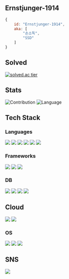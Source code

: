 ## Ernstjunger-1914
```js
{
	id: "Ernstjunger-1914",
	aka: [
		"손소독",
		"SSD"
	]
}
```

## Solved
<span>[![solved.ac tier](http://mazassumnida.wtf/api/v2/generate_badge?boj=notfound404)](https://solved.ac/notfound404)</span>   

## Stats
<span>![Contribution](https://github-readme-stats.vercel.app/api?username=Ernstjunger-1914&count_private=true&show_icons=true&theme=algolia&include_all_commits=true&count_private=true)</span>
<span>![Language](https://github-readme-stats.vercel.app/api/top-langs/?username=Ernstjunger-1914&theme=algolia&layout=compact&hide=&count_private=true&show_icons=true)</span>

## Tech Stack

### Languages
<span><img src="https://img.shields.io/badge/C-A8B9CC?style=flat-square&logo=C&logoColor=white"></a></span>
<span><img src="https://img.shields.io/badge/C++-00599C?style=flat-square&logo=C%2B%2B&logoColor=white"></a></span>
<span><img src="https://img.shields.io/badge/Java-007396?style=flat-square&logo=Java&logoColor=white"></a></span>
<span><img src="https://img.shields.io/badge/Javascript-F7DF1E?style=flat-square&logo=javascript&logoColor=white"></span>
<span><a href="https://kotlinlang.org/" target="_blank"><img src="https://img.shields.io/badge/kotlin-7F52FF?style=flat-square&logo=kotlin&logoColor=white"></a></span>
<span><img src="https://img.shields.io/badge/Python-3776AB?style=flat-square&logo=Python&logoColor=white"></a></span>

### Frameworks
<span><img src="https://img.shields.io/badge/Express-000000?logo=Express&logoColor=white"></span>
<span><img src="https://img.shields.io/badge/React-61DAFB?logo=react&logoColor=white"></span>
<span><img src="https://img.shields.io/badge/SpringBoot-6DB33F?style=flat-square&logo=Spring&logoColor=white"></span>

### DB
<span><img src="https://img.shields.io/badge/MongoDB-47A248?style=flat-square&logo=MongoDB&logoColor=white"></a></span>
<span><img src="https://img.shields.io/badge/Mysql-4479A1?style=flat-square&logo=MySql&logoColor=white"></a></span>
<span><img src="https://img.shields.io/badge/Oracle-F80000?style=flat-square&logo=Oracle&logoColor=white"></a></span>
<span><img src="https://img.shields.io/badge/Redis-DC382D?style=flat-square&logo=Redis&logoColor=white"></a></span>

## Cloud
<span><img src="https://img.shields.io/badge/Amazon%20AWS-232F3E?style=flat-square&logo=Amazon%20AWS&logoColor=white"></a></span>
<span><img src="https://img.shields.io/badge/Amazon%20AWS-232F3E?style=flat-square&logo=Amazon%20AWS&logoColor=white"></a></span>

### OS
<span><img src="https://img.shields.io/badge/CentOS-262577?style=flat-square&logo=CentOS&logoColor=white"></a></span>
<span><img src="https://img.shields.io/badge/ubuntu-E95420?style=flat-square&logo=ubuntu&logoColor=white"></a></span>
<span><img src="https://img.shields.io/badge/windows-0078D6?style=flat-square&logo=windows&logoColor=white"></a></span>

## SNS
<span><a href="https://blog.naver.com/vot768/" target="_blank"><img src="https://img.shields.io/badge/Naver Blog-03C75A?logo=Naver&logoColor=white"></a></span>

<!--
**Ernstjunger-1914/Ernstjunger-1914** is a ✨ _special_ ✨ repository because its `README.md` (this file) appears on your GitHub profile.

Here are some ideas to get you started:

- 🔭 I’m currently working on ...
- 🌱 I’m currently learning ...
- 👯 I’m looking to collaborate on ...
- 🤔 I’m looking for help with ...
- 💬 Ask me about ...
- 📫 How to reach me: ...
- 😄 Pronouns: ...
- ⚡ Fun fact: ...
-->
